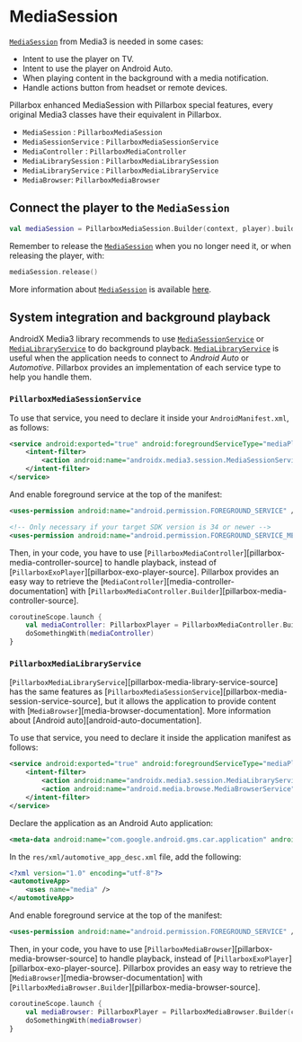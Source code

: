 # MediaSession

[`MediaSession`][media-session] from Media3 is needed in some cases:
- Intent to use the player on TV.
- Intent to use the player on Android Auto.
- When playing content in the background with a media notification.
- Handle actions button from headset or remote devices.

Pillarbox enhanced MediaSession with Pillarbox special features, every original Media3 classes have their equivalent in Pillarbox.

- `MediaSession` : `PillarboxMediaSession`
- `MediaSessionService` : `PillarboxMediaSessionService`
- `MediaController` : `PillarboxMediaController`
- `MediaLibrarySession` : `PillarboxMediaLibrarySession`
- `MediaLibraryService` : `PillarboxMediaLibraryService`
- `MediaBrowser`: `PillarboxMediaBrowser`

## Connect the player to the `MediaSession`

```kotlin
val mediaSession = PillarboxMediaSession.Builder(context, player).build()
```

Remember to release the [`MediaSession`][media-session-documentation] when you no longer need it, or when releasing the player, with:

```kotlin
mediaSession.release()
```

More information about [`MediaSession`][media-session-documentation] is available [here][media-session-guide].

## System integration and background playback

AndroidX Media3 library recommends to use [`MediaSessionService`][media-session-service-documentation] or
[`MediaLibraryService`][media-library-service-documentation] to do background playback. [`MediaLibraryService`][media-library-service-documentation]
is useful when the application needs to connect to _Android Auto_ or _Automotive_. Pillarbox provides an implementation of each service type to help
you handle them.

### `PillarboxMediaSessionService`

To use that service, you need to declare it inside your `AndroidManifest.xml`, as follows:

```xml
<service android:exported="true" android:foregroundServiceType="mediaPlayback" android:name=".service.DemoMediaSessionService">
    <intent-filter>
        <action android:name="androidx.media3.session.MediaSessionService" />
    </intent-filter>
</service>
```

And enable foreground service at the top of the manifest:

```xml
<uses-permission android:name="android.permission.FOREGROUND_SERVICE" />

<!-- Only necessary if your target SDK version is 34 or newer -->
<uses-permission android:name="android.permission.FOREGROUND_SERVICE_MEDIA_PLAYBACK" />
```

Then, in your code, you have to use [`PillarboxMediaController`][pillarbox-media-controller-source] to handle playback, instead of
[`PillarboxExoPlayer`][pillarbox-exo-player-source]. Pillarbox provides an easy way to retrieve the
[`MediaController`][media-controller-documentation] with [`PillarboxMediaController.Builder`][pillarbox-media-controller-source].

```kotlin
coroutineScope.launch {
    val mediaController: PillarboxPlayer = PillarboxMediaController.Builder(context, DemoMediaLibraryService::class.java).build()
    doSomethingWith(mediaController)
}
```

### `PillarboxMediaLibraryService`

[`PillarboxMediaLibraryService`][pillarbox-media-library-service-source] has the same features as
[`PillarboxMediaSessionService`][pillarbox-media-session-service-source], but it allows the application to provide content with
[`MediaBrowser`][media-browser-documentation]. More information about [Android auto][android-auto-documentation].

To use that service, you need to declare it inside the application manifest as follows:

```xml
<service android:exported="true" android:foregroundServiceType="mediaPlayback" android:name=".service.DemoMediaLibraryService">
    <intent-filter>
        <action android:name="androidx.media3.session.MediaLibraryService" />
        <action android:name="android.media.browse.MediaBrowserService" />
    </intent-filter>
</service>
```

Declare the application as an Android Auto application:

```xml
<meta-data android:name="com.google.android.gms.car.application" android:resource="@xml/automotive_app_desc" />
```

In the `res/xml/automotive_app_desc.xml` file, add the following:

```xml
<?xml version="1.0" encoding="utf-8"?>
<automotiveApp>
    <uses name="media" />
</automotiveApp>
```

And enable foreground service at the top of the manifest:

```xml
<uses-permission android:name="android.permission.FOREGROUND_SERVICE" />
```

Then, in your code, you have to use [`PillarboxMediaBrowser`][pillarbox-media-browser-source] to handle playback, instead of
[`PillarboxExoPlayer`][pillarbox-exo-player-source]. Pillarbox provides an easy way to retrieve the
[`MediaBrowser`][media-browser-documentation] with [`PillarboxMediaBrowser.Builder`][pillarbox-media-browser-source].

```kotlin
coroutineScope.launch {
    val mediaBrowser: PillarboxPlayer = PillarboxMediaBrowser.Builder(context, DemoMediaLibraryService::class.java).build()
    doSomethingWith(mediaBrowser)
}
```

[media-session]: https://developer.android.com/media/media3/session/control-playback
[media-library-service-documentation]: https://developer.android.com/reference/androidx/media3/session/MediaLibraryService
[media-session-documentation]: https://developer.android.com/reference/androidx/media3/session/MediaSession
[media-session-guide]: https://developer.android.com/guide/topics/media/media3/getting-started/mediasession
[media-session-service-documentation]: https://developer.android.com/reference/androidx/media3/session/MediaSessionService
